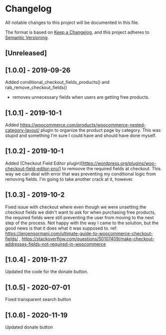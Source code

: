 # Changelog
All notable changes to this project will be documented in this file.

The format is based on [Keep a Changelog](https://keepachangelog.com/en/1.0.0/),
and this project adheres to [Semantic Versioning](https://semver.org/spec/v2.0.0.html).

## [Unreleased]

## [1.0.0] - 2019-09-26
Added conditional_checkout_fields_products() and rab_remove_checkout_fields()
- removes unnecessary fields when users are getting free products.

## [1.0.1] - 2019-10-1
Added https://woocommerce.com/products/woocommerce-nested-category-layout/ plugin to organize the product page by category. This was stupid and something I'm sure I could have and should have done myself.

## [1.0.2] - 2019-10-1
Added (Checkout Field Editor plugin)[https://wordpress.org/plugins/woo-checkout-field-editor-pro/] to remoove the required fields at checkout. This way we can deal with error that was preventing my conditional logic from removing fields. I'm going to take another crack at it, however.

## [1.0.3] - 2019-10-2
Fixed issue with checkout where even though we were unsetting the checkout fields we didn't want to ask for when purchasing free products, the required fields were still preventing the user from moving to the next step of the process. Not happy with the way I came to the solution, but the good news is that it does what it was supposed to.
ref: https://jeroensormani.com/ultimate-guide-to-woocommerce-checkout-fields/ , https://stackoverflow.com/questions/50107409/make-checkout-addresses-fields-not-required-in-woocommerce

## [1.0.4] - 2019-11-27
Updated the code for the donate button.

## [1.0.5] - 2020-07-01
Fixed transparent search button

## [1.0.6] - 2020-11-19
Updated donate button